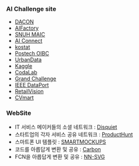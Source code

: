 ### AI Challenge site
  - [DACON](https://dacon.io/)  
  - [AIFactory](https://aifactory.space/)
  - [SNUH MAIC](https://maic.or.kr/)
  - [AI Connect](https://aiconnect.kr/competition/list)
  - [kostat](https://data.kostat.go.kr/sbchome/index.do)
  - [Postech OIBC](https://competition.postech.ac.kr/)
  - [UrbanData](https://urbandatathon.com/hackathon/scheduleDetail/1000)
  - [Kaggle](https://www.kaggle.com/)
  - [CodaLab](https://codalab.lisn.upsaclay.fr/)
  - [Grand Challenge](https://grand-challenge.org/)
  - [IEEE DataPort](https://ieee-dataport.org/data-competitions)
  - [RetailVision](https://retailvisionworkshop.github.io/?spm=5176.12281976.0.0.40bc11a2vE664T#speakers)
  - [CVmart](https://www.cvmart.net/)
  
### WebSite
  - IT 서비스 메이커들의 소셜 네트워크 : [Disquiet](https://disquiet.io/)
  - 스타트업의 각자 서비스 공유 네트워크 : [ProductHunt](https://www.producthunt.com/)
  - 스마트폰 UI 템플릿 : [SMARTMOCKUPS](https://smartmockups.com/mockups/smartphone?filter=free&page=2)
  - 코드를 아릅답게 변환 및 공유 : [Carbon](https://carbon.now.sh/?bg=rgba%28171%2C+184%2C+195%2C+1%29&t=nord&wt=none&l=auto&width=680&ds=true&dsyoff=20px&dsblur=68px&wc=true&wa=true&pv=56px&ph=56px&ln=false&fl=1&fm=Hack&fs=14px&lh=133%25&si=false&es=2x&wm=false&code=const%2520pluckDeep%2520%253D%2520key%2520%253D%253E%2520obj%2520%253D%253E%2520key.split%28%27.%27%29.reduce%28%28accum%252C%2520key%29%2520%253D%253E%2520accum%255Bkey%255D%252C%2520obj%29%250A%25E3%2585%2588%250Aconst%2520compose%2520%253D%2520%28...fns%29%2520%253D%253E%2520res%2520%253D%253E%2520fns.reduce%28%28accum%252C%2520next%29%2520%253D%253E%2520next%28accum%29%252C%2520res%29%250A%250Aconst%2520unfold%2520%253D%2520%28f%252C%2520seed%29%2520%253D%253E%2520%257B%250A%2520%2520const%2520go%2520%253D%2520%28f%252C%2520seed%252C%2520acc%29%2520%253D%253E%2520%257B%250A%2520%2520%2520%2520const%2520res%2520%253D%2520f%28seed%29%250A%2520%2520%2520%2520return%2520res%2520%253F%2520go%28f%252C%2520res%255B1%255D%252C%2520acc.concat%28%255Bres%255B0%255D%255D%29%29%2520%253A%2520acc%250A%2520%2520%257D%250A%2520%2520return%2520go%28f%252C%2520seed%252C%2520%255B%255D%29%250A%257D)
  - FCN을 아릅답게 변환 및 공유  : [NN-SVG](http://alexlenail.me/NN-SVG/index.html)
  
